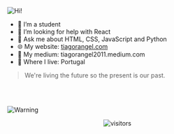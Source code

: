 ![Hi!](https://user-images.githubusercontent.com/70700766/174063291-809cc640-bf59-438d-9538-513aa505173b.png)


* 🔭 I’m a student
* 🤔 I’m looking for help with React
* 💬 Ask me about HTML, CSS, JavaScript and Python
* 🌐 My website: [tiagorangel.com](https://tiagorangel.com/)
* 📜 My medium: tiagorangel2011.medium.com
* 🚩 Where I live: Portugal

> We're living the future so
> the present is our past.

<br/><br/>

![Warning](https://user-images.githubusercontent.com/70700766/212688068-53e14077-f8ce-4ce0-b934-4d882b412bc7.png)

<div align="center">
  <img src="https://visitor-badge.laobi.icu/badge?page_id=tiagorangel2011.tiagorangel2011&left_text=visitors&format=true" alt="visitors">
</div>
